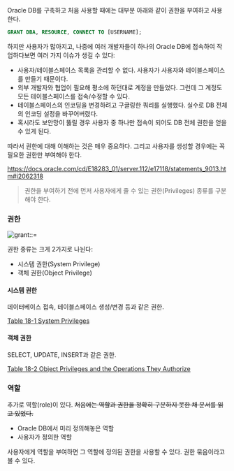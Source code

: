 Oracle DB를 구축하고 처음 사용할 때에는 대부분 아래와 같이 권한을 부여하고 사용한다.

```sql
GRANT DBA, RESOURCE, CONNECT TO [USERNAME];
```

하지만 사용자가 많아지고, 나중에 여러 개발자들이 하나의 Oracle DB에 접속하여 작업하다보면 여러 가지 이슈가 생길 수 있다:
- 사용자/테이블스페이스 목록을 관리할 수 없다. 사용자가 사용자와 테이블스페이스를 만들기 때문이다.
- 외부 개발자와 협업이 필요해 평소에 하던대로 계정을 만들었다. 그런데 그 계정도 모든 테이블스페이스를 접속/수정할 수 있다.
- 테이블스페이스의 인코딩을 변경하려고 구글링한 쿼리를 실행했다. 실수로 DB 전체의 인코딩 설정을 바꾸어버렸다.
- 혹시라도 보안망이 뚫릴 경우 사용자 중 하나만 접속이 되어도 DB 전체 권한을 얻을 수 있게 된다.

따라서 권한에 대해 이해하는 것은 매우 중요하다. 그리고 사용자를 생성할 경우에는 꼭 필요한 권한만 부여해야 한다.


https://docs.oracle.com/cd/E18283_01/server.112/e17118/statements_9013.htm#i2062318

> 권한을 부여하기 전에 먼저 사용자에게 줄 수 있는 권한(Privileges) 종류를 구분해야 한다.

### 권한

![grant::=](https://docs.oracle.com/cd/E18283_01/server.112/e17118/img/grant.gif)

권한 종류는 크게 2가지로 나뉜다:
- 시스템 권한(System Privilege)
- 객체 권한(Object Privilege)

#### 시스템 권한

데이터베이스 접속, 테이블스페이스 생성/변경 등과 같은 권한.

[Table 18-1 System Privileges](https://docs.oracle.com/cd/E18283_01/server.112/e17118/statements_9013.htm#BABEFFEE)

#### 객체 권한

SELECT, UPDATE, INSERT과 같은 권한.

[Table 18-2 Object Privileges and the Operations They Authorize](https://docs.oracle.com/cd/E18283_01/server.112/e17118/statements_9013.htm#BGBCIIEG)

### 역할

추가로 역할(role)이 있다. ~~처음에는 역할과 권한을 정확히 구분하지 못한 채 문서를 읽고 있었다.~~
- Oracle DB에서 미리 정의해놓은 역할
- 사용자가 정의한 역할

사용자에게 역할을 부여하면 그 역할에 정의된 권한을 사용할 수 있다. 권한 묶음이라고 볼 수 있다.
